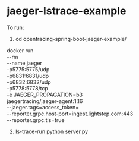 # jaeger-lstrace-example

To run:

1) cd opentracing-spring-boot-jaeger-example/

docker run \
--rm \
--name jaeger \
-p5775:5775/udp \
-p6831:6831/udp \
-p6832:6832/udp \
-p5778:5778/tcp \
-e JAEGER_PROPAGATION=b3 \
jaegertracing/jaeger-agent:1.16 \
--jaeger.tags=access_token=<access-token> \
--reporter.grpc.host-port=ingest.lightstep.com:443 \
--reporter.grpc.tls=true
  
2) ls-trace-run python server.py
